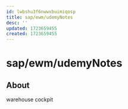 ```yaml
---
id: lwbshu3f6nwwxbuimiqosp
title: sap/ewm/udemyNotes
desc: ''
updated: 1723659455
created: 1723659455
---
```

# sap/ewm/udemyNotes

## About



warehouse cockpit
